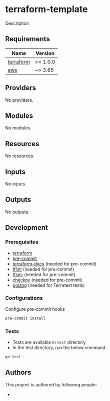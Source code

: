 # terraform-template

Description

<!-- BEGINNING OF PRE-COMMIT-TERRAFORM DOCS HOOK -->
## Requirements

| Name | Version |
|------|---------|
| <a name="requirement_terraform"></a> [terraform](#requirement\_terraform) | >= 1.0.0 |
| <a name="requirement_aws"></a> [aws](#requirement\_aws) | ~> 3.65 |

## Providers

No providers.

## Modules

No modules.

## Resources

No resources.

## Inputs

No inputs.

## Outputs

No outputs.
<!-- END OF PRE-COMMIT-TERRAFORM DOCS HOOK -->

## Development

### Prerequisites

- [terraform](https://learn.hashicorp.com/terraform/getting-started/install#installing-terraform)
- [pre-commit](https://pre-commit.com/#install)
- [terraform-docs](https://github.com/segmentio/terraform-docs) (needed for pre-commit)
- [tflint](https://github.com/terraform-linters/tflint) (needed for pre-commit)
- [tfsec](https://github.com/aquasecurity/tfsec) (needed for pre-commit)
- [checkov](https://github.com/bridgecrewio/checkov) (needed for pre-commit)
- [golang](https://golang.org/doc/install#install) (needed for Terratest tests)

### Configurations

Configure pre-commit hooks
```sh
pre-commit install
```

### Tests

- Tests are available in `test` directory
- In the test directory, run the below command
```sh
go test
```

## Authors

This project is authored by following people:

-
